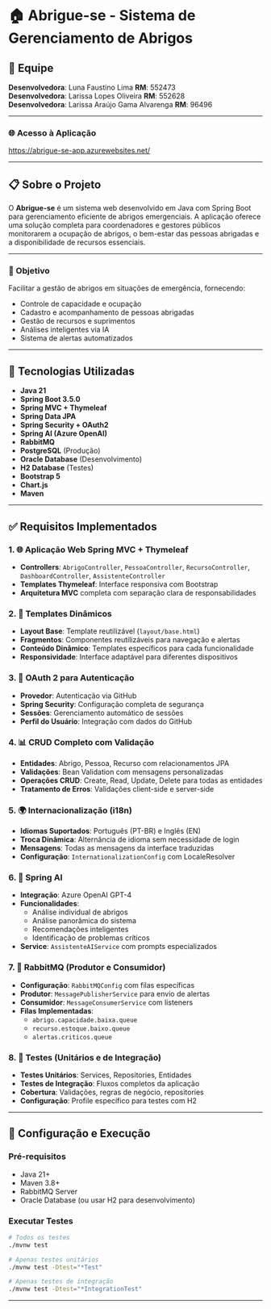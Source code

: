 # 🏠 Abrigue-se - Sistema de Gerenciamento de Abrigos

## 👥 Equipe

**Desenvolvedora**: Luna Faustino Lima **RM**: 552473 <br>
**Desenvolvedora**: Larissa Lopes Oliveira **RM**: 552628 <br>
**Desenvolvedora**: Larissa Araújo Gama Alvarenga **RM**: 96496

---

### 🌐 Acesso à Aplicação

https://abrigue-se-app.azurewebsites.net/

---

## 📋 Sobre o Projeto

O **Abrigue-se** é um sistema web desenvolvido em Java com Spring Boot para gerenciamento eficiente de abrigos emergenciais. A aplicação oferece uma solução completa para coordenadores e gestores públicos monitorarem a ocupação de abrigos, o bem-estar das pessoas abrigadas e a disponibilidade de recursos essenciais.

---

### 🎯 Objetivo

Facilitar a gestão de abrigos em situações de emergência, fornecendo:
- Controle de capacidade e ocupação
- Cadastro e acompanhamento de pessoas abrigadas
- Gestão de recursos e suprimentos
- Análises inteligentes via IA
- Sistema de alertas automatizados

---

## 🚀 Tecnologias Utilizadas

- **Java 21**
- **Spring Boot 3.5.0**
- **Spring MVC + Thymeleaf**
- **Spring Data JPA**
- **Spring Security + OAuth2**
- **Spring AI (Azure OpenAI)**
- **RabbitMQ**
- **PostgreSQL** (Produção)
- **Oracle Database** (Desenvolvimento)
- **H2 Database** (Testes)
- **Bootstrap 5**
- **Chart.js**
- **Maven**

---

## ✅ Requisitos Implementados

### 1. 🌐 Aplicação Web Spring MVC + Thymeleaf
- **Controllers**: `AbrigoController`, `PessoaController`, `RecursoController`, `DashboardController`, `AssistenteController`
- **Templates Thymeleaf**: Interface responsiva com Bootstrap
- **Arquitetura MVC** completa com separação clara de responsabilidades

### 2. 🎨 Templates Dinâmicos
- **Layout Base**: Template reutilizável (`layout/base.html`)
- **Fragmentos**: Componentes reutilizáveis para navegação e alertas
- **Conteúdo Dinâmico**: Templates específicos para cada funcionalidade
- **Responsividade**: Interface adaptável para diferentes dispositivos

### 3. 🔐 OAuth 2 para Autenticação
- **Provedor**: Autenticação via GitHub
- **Spring Security**: Configuração completa de segurança
- **Sessões**: Gerenciamento automático de sessões
- **Perfil do Usuário**: Integração com dados do GitHub

### 4. 📊 CRUD Completo com Validação
- **Entidades**: Abrigo, Pessoa, Recurso com relacionamentos JPA
- **Validações**: Bean Validation com mensagens personalizadas
- **Operações CRUD**: Create, Read, Update, Delete para todas as entidades
- **Tratamento de Erros**: Validações client-side e server-side

### 5. 🌍 Internacionalização (i18n)
- **Idiomas Suportados**: Português (PT-BR) e Inglês (EN)
- **Troca Dinâmica**: Alternância de idioma sem necessidade de login
- **Mensagens**: Todas as mensagens da interface traduzidas
- **Configuração**: `InternationalizationConfig` com LocaleResolver

### 6. 🤖 Spring AI
- **Integração**: Azure OpenAI GPT-4
- **Funcionalidades**:
  - Análise individual de abrigos
  - Análise panorâmica do sistema
  - Recomendações inteligentes
  - Identificação de problemas críticos
- **Service**: `AssistenteAIService` com prompts especializados

### 7. 🐰 RabbitMQ (Produtor e Consumidor)
- **Configuração**: `RabbitMQConfig` com filas específicas
- **Produtor**: `MessagePublisherService` para envio de alertas
- **Consumidor**: `MessageConsumerService` com listeners
- **Filas Implementadas**:
  - `abrigo.capacidade.baixa.queue`
  - `recurso.estoque.baixo.queue`
  - `alertas.criticos.queue`

### 8. 🧪 Testes (Unitários e de Integração)
- **Testes Unitários**: Services, Repositories, Entidades
- **Testes de Integração**: Fluxos completos da aplicação
- **Cobertura**: Validações, regras de negócio, repositories
- **Configuração**: Profile específico para testes com H2

---

## 🔧 Configuração e Execução

### Pré-requisitos
- Java 21+
- Maven 3.8+
- RabbitMQ Server
- Oracle Database (ou usar H2 para desenvolvimento)

### Executar Testes
```bash
# Todos os testes
./mvnw test

# Apenas testes unitários
./mvnw test -Dtest="*Test"

# Apenas testes de integração
./mvnw test -Dtest="*IntegrationTest"
```

---